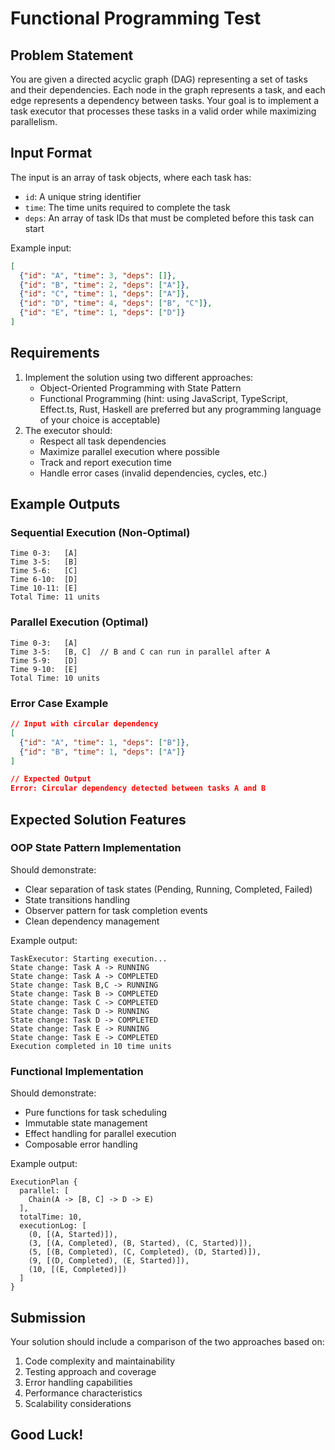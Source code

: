 # Functional Programming Test

## **Problem Statement**

You are given a directed acyclic graph (DAG) representing a set of tasks and their dependencies. Each node in the graph represents a task, and each edge represents a dependency between tasks. Your goal is to implement a task executor that processes these tasks in a valid order while maximizing parallelism.

## Input Format

The input is an array of task objects, where each task has:

- `id`: A unique string identifier
- `time`: The time units required to complete the task
- `deps`: An array of task IDs that must be completed before this task can start

Example input:

```json
[
  {"id": "A", "time": 3, "deps": []},
  {"id": "B", "time": 2, "deps": ["A"]},
  {"id": "C", "time": 1, "deps": ["A"]},
  {"id": "D", "time": 4, "deps": ["B", "C"]},
  {"id": "E", "time": 1, "deps": ["D"]}
]
```

## Requirements

1. Implement the solution using two different approaches:
    - Object-Oriented Programming with State Pattern
    - Functional Programming (hint: using JavaScript, TypeScript, Effect.ts, Rust, Haskell are preferred but any programming language of your choice is acceptable)
2. The executor should:
    - Respect all task dependencies
    - Maximize parallel execution where possible
    - Track and report execution time
    - Handle error cases (invalid dependencies, cycles, etc.)

## Example Outputs

### Sequential Execution (Non-Optimal)

```
Time 0-3:   [A]
Time 3-5:   [B]
Time 5-6:   [C]
Time 6-10:  [D]
Time 10-11: [E]
Total Time: 11 units
```

### Parallel Execution (Optimal)

```
Time 0-3:   [A]
Time 3-5:   [B, C]  // B and C can run in parallel after A
Time 5-9:   [D]
Time 9-10:  [E]
Total Time: 10 units
```

### Error Case Example

```json
// Input with circular dependency
[
  {"id": "A", "time": 1, "deps": ["B"]},
  {"id": "B", "time": 1, "deps": ["A"]}
]

// Expected Output
Error: Circular dependency detected between tasks A and B

```

## Expected Solution Features

### OOP State Pattern Implementation

Should demonstrate:

- Clear separation of task states (Pending, Running, Completed, Failed)
- State transitions handling
- Observer pattern for task completion events
- Clean dependency management

Example output:

```
TaskExecutor: Starting execution...
State change: Task A -> RUNNING
State change: Task A -> COMPLETED
State change: Task B,C -> RUNNING
State change: Task B -> COMPLETED
State change: Task C -> COMPLETED
State change: Task D -> RUNNING
State change: Task D -> COMPLETED
State change: Task E -> RUNNING
State change: Task E -> COMPLETED
Execution completed in 10 time units

```

### Functional Implementation

Should demonstrate:

- Pure functions for task scheduling
- Immutable state management
- Effect handling for parallel execution
- Composable error handling

Example output:

```
ExecutionPlan {
  parallel: [
    Chain(A -> [B, C] -> D -> E)
  ],
  totalTime: 10,
  executionLog: [
    (0, [(A, Started)]),
    (3, [(A, Completed), (B, Started), (C, Started)]),
    (5, [(B, Completed), (C, Completed), (D, Started)]),
    (9, [(D, Completed), (E, Started)]),
    (10, [(E, Completed)])
  ]
}

```

## Submission

Your solution should include a comparison of the two approaches based on:

1. Code complexity and maintainability
2. Testing approach and coverage
3. Error handling capabilities
4. Performance characteristics
5. Scalability considerations

## Good Luck!